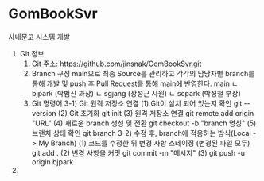 # GomBookSvr
사내문고 시스템 개발

1. Git 정보
   1) Git 주소: https://github.com/jinsnak/GomBookSvr.git
   2) Branch 구성
        main으로 최종 Source를 관리하고 각각의 담당자별 branch를 통해 개발 및 push 후 Pull Request를 통해 main에 반영한다.
        main
          ㄴ  bjpark (박범진 과장)
          ㄴ  sgjang (장성근 사원)
          ㄴ  scpark (박성철 부장)
   3) Git 명령어
        3-1) Git 원격 저장소 연결
            (1) Git이 설치 되어 있는지 확인
                git --version
            (2) Git 초기화
                git init
            (3) 원격 저장소 연결
                git remote add origin "URL"
            (4) 새로운 branch 생성 및 전환
                git checkout -b "branch 명칭"
            (5) 브랜치 상태 확인
                git branch
        3-2) 수정 후, branch에 적용하는 방식(Local -> My Branch)
            (1) 코드를 수정한 뒤 변경 사항 스테이징 (변경된 파일 모두)
                git add . 
            (2) 변경 사항을 커밋
                git commit -m "메시지"
            (3) git push -u origin bjpark
2. 